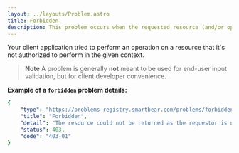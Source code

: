 ```yaml
---
layout: ../layouts/Problem.astro
title: Forbidden
description: This problem occurs when the requested resource (and/or operation combination) is not authorized for the requesting client (and or authorization context).
---
```


Your client application tried to perform an operation on a resource that it's not authorized to perform in the given context.

> **Note** A problem is generally **not** meant to be used for end-user input validation, but for client developer convenience. 


**Example of a `forbidden` problem details:**
```yaml
{
    "type": "https://problems-registry.smartbear.com/problems/forbidden",
    "title": "Forbidden",
    "detail": "The resource could not be returned as the requestor is not authorized",
    "status": 403,
    "code": "403-01"    
}
```
